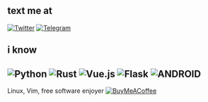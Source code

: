 
## text me at
[![Twitter](https://img.shields.io/badge/Twitter-%231DA1F2.svg?logo=Twitter&logoColor=white)](https://twitter.com/straightdozari) 
[![Telegram](https://img.shields.io/badge/Telegram-%231DA1F2.svg?logo=Telegram&logoColor=white)](https://t.me/straightdozari) 

## i know
![Python](https://img.shields.io/badge/python-3670A0?style=plastic&logo=python&logoColor=ffdd54) ![Rust](https://img.shields.io/badge/rust-%23000000.svg?style=plastic&logo=rust&logoColor=white) ![Vue.js](https://img.shields.io/badge/vuejs-%2335495e.svg?style=plastic&logo=vuedotjs&logoColor=%234FC08D) ![Flask](https://img.shields.io/badge/flask-%23000.svg?style=plastic&logo=flask&logoColor=white) ![ANDROID](https://img.shields.io/badge/android-%2320232a.svg?style=plastic&logo=android&logoColor=%a4c639)
---

Linux, Vim, free software enjoyer
  [![BuyMeACoffee](https://img.shields.io/badge/Buy%20Me%20a%20Coffee-ffdd00?style=for-the-badge&logo=buy-me-a-coffee&logoColor=black)](https://buymeacoffee.com/https://bmc.link/yunesxinus) 
